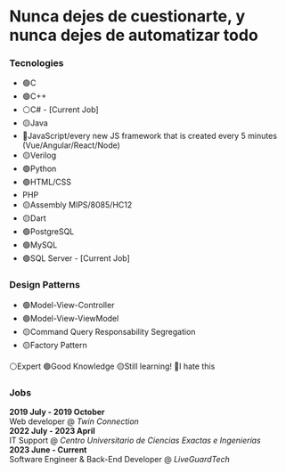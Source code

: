 # Nunca dejes de cuestionarte, y nunca dejes de automatizar todo

### Tecnologies
- 🟢C
- 🟢C++
- ⚪C# - [Current Job] 
- 🟡Java
- 🔴JavaScript/every new JS framework that is created every 5 minutes (Vue/Angular/React/Node)
- 🟡Verilog
- 🟢Python
- 🟢HTML/CSS
- PHP
- 🟡Assembly MIPS/8085/HC12
- 🟡Dart
- 🟢PostgreSQL
- 🟢MySQL
- 🟢SQL Server - [Current Job]

### Design Patterns
- 🟢Model-View-Controller 
- 🟢Model-View-ViewModel
- 🟡Command Query Responsability Segregation
- 🟡Factory Pattern

⚪Expert
🟢Good Knowledge
🟡Still learning!
🔴I hate this

### Jobs

**2019 July - 2019 October** \
Web developer @ *Twin Connection* \
**2022 July - 2023 April** \
IT Support @ *Centro Universitario de Ciencias Exactas e Ingenierías* \
**2023 June - Current** \
Software Engineer & Back-End Developer @ *LiveGuardTech*